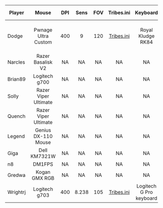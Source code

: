
| Player | Mouse | DPI | Sens | FOV | Tribes.ini | Keyboard | Headphones | Mousepad | Monitor HZ | Role |
| -----------               | :-----------:             | :-----------:         | :-----------:             | :-----------:             | :-----------:             | :-----------:             | :-----------:             | :-----------:             | :-----------:             | :-----------:             |
| Dodge | Pwnage Ultra Custom | 400 | 9 | 120 | [Tribes.ini](/ini/dodge/tribes.ini) | Royal Kludge RK84 | Fostex t60rp | Endgame Gear MPC890 | 240hz | LD, O, HOF, MD, Flex |
| Narcles | Razer Basalisk V2 | NA | NA | NA | NA | NA | NA | NA | NA | NA |
| Brian89 | Logitech g700 | NA | NA | NA | NA | NA | NA | NA | NA | NA |
| Solly | Razer Viper Ultimate | NA | NA | NA | NA | NA | NA | NA | NA | NA |
| Quench | Razer Viper Ultimate | NA | NA | NA | NA | NA | NA | NA | NA | NA |
| Legend | Genius DX-110 Mouse | NA | NA | NA | NA | NA | NA | NA | NA | NA |
| Giga | Dell KM7321W | NA | NA | NA | NA | NA | NA | NA | NA | NA |
| n8 | DM1FPS | NA | NA | NA | NA | NA | NA | NA | NA | NA |
| Gredwa | Kogan GMX RGB | NA | NA | NA | NA | NA | NA | NA | NA | NA |
| Wrightrj | Logitech g703 | 400 | 8.238 | 105 | [Tribes.ini](/ini/wrightrj/tribes.ini) | Logitech G Pro keyboard | G633 headphones | Qck Heavy mousepad| 144hz | LD |